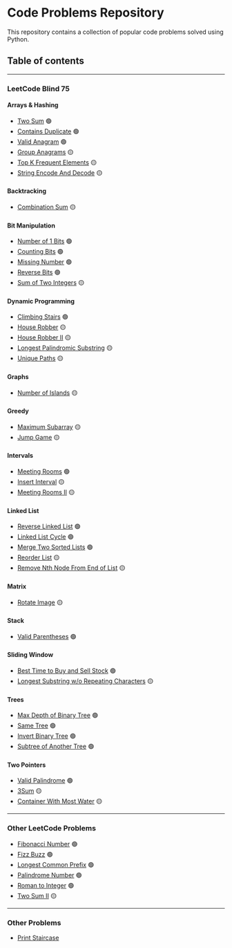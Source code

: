# Code Problems Repository

This repository contains a collection of popular code problems solved using Python.

## Table of contents
---
### LeetCode Blind 75
#### Arrays & Hashing
* [Two Sum](problems/Blind75/Arrays&Hashing/TwoSum/) 🟢
* [Contains Duplicate](problems/Blind75/Arrays&Hashing/ContainsDuplicate/) 🟢
* [Valid Anagram](problems/Blind75/Arrays&Hashing/ValidAnagram/) 🟢
* [Group Anagrams](problems/Blind75/Arrays&Hashing/GroupAnagrams/) 🟡
* [Top K Frequent Elements](problems/Blind75/Arrays&Hashing/TopKFrequentElements/) 🟡
* [String Encode And Decode](problems/Blind75/Arrays&Hashing/StringEncodeAndDecode/) 🟡
#### Backtracking
* [Combination Sum](problems/Blind75/Backtracking/CombinationSum/) 🟡
#### Bit Manipulation
* [Number of 1 Bits](problems/Blind75/BitManipulation/NumberOf1Bits/) 🟢
* [Counting Bits](problems/Blind75/BitManipulation/CountingBits/) 🟢
* [Missing Number](problems/Blind75/BitManipulation/MissingNumber/) 🟢
* [Reverse Bits](problems/Blind75/BitManipulation/ReverseBits/) 🟢
* [Sum of Two Integers](problems/Blind75/BitManipulation/SumOfTwoIntegers/) 🟡
#### Dynamic Programming
* [Climbing Stairs](problems/Blind75/DynamicProgramming/ClimbingStairs/) 🟢
* [House Robber](problems/Blind75/DynamicProgramming/HouseRobber/) 🟡
* [House Robber II](problems/Blind75/DynamicProgramming/HouseRobber2/) 🟡
* [Longest Palindromic Substring](problems/Blind75/DynamicProgramming/LongestPalindromicSubstring/) 🟡
* [Unique Paths](problems/Blind75/DynamicProgramming/UniquePaths/) 🟡
#### Graphs
* [Number of Islands](problems/Blind75/Graphs/NumberOfIslands/) 🟡
#### Greedy
* [Maximum Subarray](problems/Blind75/Greedy/MaximumSubarray/) 🟡
* [Jump Game](problems/Blind75/Greedy/JumpGame/) 🟡
#### Intervals
* [Meeting Rooms](problems/Blind75/Intervals/MeetingRooms/) 🟢
* [Insert Interval](problems/Blind75/Intervals/InsertInterval/) 🟡
* [Meeting Rooms II](problems/Blind75/Intervals/MeetingRooms2/) 🟡
#### Linked List
* [Reverse Linked List](problems/Blind75/LinkedList/ReverseLinkedList/) 🟢
* [Linked List Cycle](problems/Blind75/LinkedList/LinkedListCycle/) 🟢
* [Merge Two Sorted Lists](problems/Blind75/LinkedList/MergeTwoSortedLists/) 🟢
* [Reorder List](problems/Blind75/LinkedList/ReorderList/) 🟡
* [Remove Nth Node From End of List](problems/Blind75/LinkedList/RemoveNthNodeFromEndOfList/) 🟡
#### Matrix
* [Rotate Image](problems/Blind75/Matrix/RotateImage/) 🟡
#### Stack
* [Valid Parentheses](problems/Blind75/Stack/ValidParentheses/) 🟢
#### Sliding Window
* [Best Time to Buy and Sell Stock](problems/Blind75/SlidingWindow/BuyAndSellStock/) 🟢
* [Longest Substring w/o Repeating Characters](problems/Blind75/SlidingWindow/LongestSubstringWORepeatingChar/) 🟡
#### Trees
* [Max Depth of Binary Tree](problems/Blind75/Trees/MaximumDepthOfBTree/) 🟢
* [Same Tree](problems/Blind75/Trees/SameTree/) 🟢
* [Invert Binary Tree](problems/Blind75/Trees/InvertBinaryTree/) 🟢
* [Subtree of Another Tree](problems/Blind75/Trees/SubtreeOfAnotherTree/) 🟢
#### Two Pointers
* [Valid Palindrome](problems/Blind75/TwoPointers/ValidPalindrome/) 🟢
* [3Sum](problems/Blind75/TwoPointers/3Sum/) 🟡
* [Container With Most Water](problems/Blind75/TwoPointers/ContainerWithMostWater/) 🟡
---
### Other LeetCode Problems
* [Fibonacci Number](problems/OtherLeetCode/FibonacciNumber/) 🟢
* [Fizz Buzz](problems/OtherLeetCode/FizzBuzz/) 🟢
* [Longest Common Prefix](problems/OtherLeetCode/LongestCommonPrefix/) 🟢
* [Palindrome Number](problems/OtherLeetCode/PalindromeNumber/) 🟢
* [Roman to Integer](problems/OtherLeetCode/RomanToInteger/) 🟢
* [Two Sum II](problems/OtherLeetCode/TwoSum2/) 🟡
---
### Other Problems
* [Print Staircase](problems/Other/PrintStaircase/)
